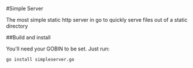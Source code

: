 #Simple Server

The most simple static http server in go to quickly serve files out of a static directory

##Build and install

You'll need your GOBIN to be set.
Just run:

    go install simpleserver.go

